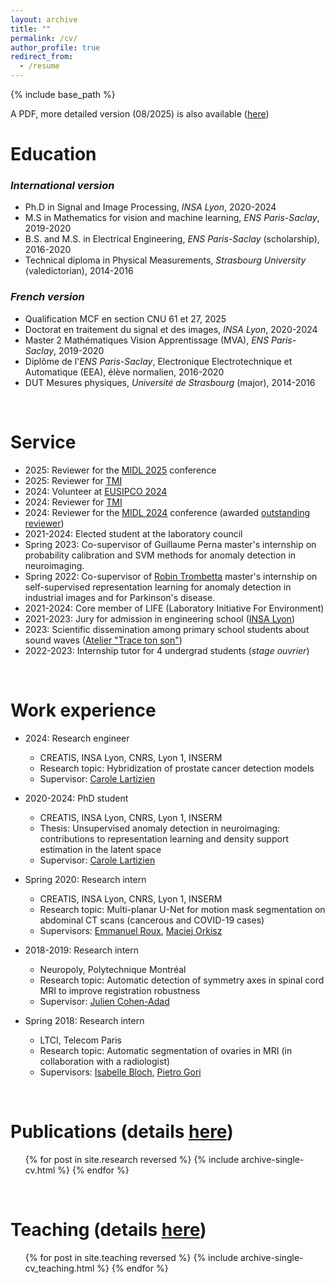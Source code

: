 ```yaml
---
layout: archive
title: ""
permalink: /cv/
author_profile: true
redirect_from:
  - /resume
---
```


{% include base_path %}

A PDF, more detailed version (08/2025) is also available ([here](/files/CV_qualif_en_updated_PINON.pdf))

# Education  
### _International version_


* Ph.D in Signal and Image Processing, _INSA Lyon_, 2020-2024
* M.S in Mathematics for vision and machine learning, _ENS Paris-Saclay_, 2019-2020
* B.S. and M.S. in Electrical Engineering, _ENS Paris-Saclay_ (scholarship), 2016-2020
* Technical diploma in Physical Measurements, _Strasbourg University_ (valedictorian), 2014-2016


### _French version_

* Qualification MCF en section CNU 61 et 27, 2025
* Doctorat en traitement du signal et des images, _INSA Lyon_, 2020-2024
* Master 2 Mathématiques Vision Apprentissage (MVA), _ENS Paris-Saclay_, 2019-2020
* Diplôme de l'_ENS Paris-Saclay_, Electronique Electrotechnique et Automatique (EEA), élève normalien, 2016-2020
* DUT Mesures physiques, _Université de Strasbourg_ (major), 2014-2016

<br>
   

Service
======
* 2025: Reviewer for the [MIDL 2025](https://2025.midl.io/) conference
* 2025: Reviewer for [TMI](https://www.ieeetmi.org/)
* 2024: Volunteer at [EUSIPCO 2024](https://eusipcolyon.sciencesconf.org/)
* 2024: Reviewer for [TMI](https://www.ieeetmi.org/)
* 2024: Reviewer for the [MIDL 2024](https://2024.midl.io/) conference (awarded [outstanding reviewer](https://2024.midl.io/awards))
* 2021-2024: Elected student at the laboratory council
* Spring 2023: Co-supervisor of Guillaume Perna master's internship on probability calibration and SVM methods for anomaly detection in neuroimaging.
* Spring 2022: Co-supervisor of [Robin Trombetta](https://scholar.google.com/citations?user=r4WVLoMAAAAJ&hl=fr&oi=ao) master's internship on self-supervised representation learning for anomaly detection in industrial images and for Parkinson's disease.
* 2021-2024: Core member of LIFE (Laboratory Initiative For Environment)
* 2021-2023: Jury for admission in engineering school ([INSA Lyon](https://www.insa-lyon.fr/en/))
* 2023: Scientific dissemination among primary school students about sound waves ([Atelier "Trace ton son"](https://www.creatis.insa-lyon.fr/site/fr/animation-scientifique-grand-public-atelier-trace-ton-son))
* 2022-2023: Internship tutor for 4 undergrad students (_stage ouvrier_)

<br>
   

Work experience
======

* 2024: Research engineer
  * CREATIS, INSA Lyon, CNRS, Lyon 1, INSERM
  * Research topic: Hybridization of prostate cancer detection models
  * Supervisor: [Carole Lartizien](https://www.creatis.insa-lyon.fr/~lartizien/)

* 2020-2024: PhD student
  * CREATIS, INSA Lyon, CNRS, Lyon 1, INSERM
  * Thesis: Unsupervised anomaly detection in neuroimaging: contributions to representation learning and density support estimation in the latent space
  * Supervisor: [Carole Lartizien](https://www.creatis.insa-lyon.fr/~lartizien/)

* Spring 2020: Research intern
  * CREATIS, INSA Lyon, CNRS, Lyon 1, INSERM
  * Research topic: Multi-planar U-Net for motion mask segmentation on abdominal CT scans (cancerous and COVID-19 cases)
  * Supervisors: [Emmanuel Roux](https://www.creatis.insa-lyon.fr/~roux/), [Maciej Orkisz](https://www.creatis.insa-lyon.fr/site/fr/users/orkisz)

* 2018-2019: Research intern
  * Neuropoly, Polytechnique Montréal
  * Research topic: Automatic detection of symmetry axes in spinal cord MRI to improve registration robustness
  * Supervisor: [Julien Cohen-Adad](http://neuro.polymtl.ca/team/faculty/julien-cohen-adad.html)

* Spring 2018: Research intern
  * LTCI, Telecom Paris
  * Research topic: Automatic segmentation of ovaries in MRI (in collaboration with a radiologist)
  * Supervisors: [Isabelle Bloch](https://www.telecom-paris.fr/fr/recherche/laboratoires/laboratoire-traitement-et-communication-de-linformation-ltci/nos-chercheurs/chercheurs-en-vue/isabelle-bloch), [Pietro Gori](https://perso.telecom-paristech.fr/pgori/)
  
 <br>
   



Publications (details [here](/research/))
======
  <ul>{% for post in site.research reversed %}
    {% include archive-single-cv.html %}
  {% endfor %}</ul>
  
 
<br>
   

Teaching (details [here](/teaching/))
======
  <ul>{% for post in site.teaching reversed %}
    {% include archive-single-cv_teaching.html %}
  {% endfor %}</ul>
  

